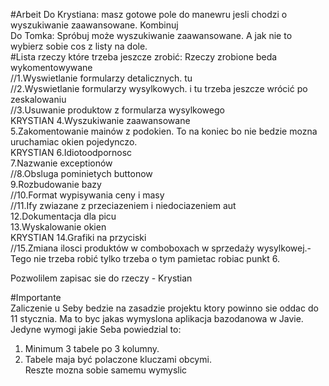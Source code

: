 #Arbeit
Do Krystiana: masz gotowe pole do manewru jesli chodzi o wyszukiwanie zaawansowane. Kombinuj<br>
Do Tomka: Spróbuj może wyszukiwanie zaawansowane. A jak nie to wybierz sobie cos z listy na dole.<br>
#Lista rzeczy które trzeba jeszcze zrobić:
Rzeczy zrobione beda wykomentowywane<br>
//1.Wyswietlanie formularzy detalicznych. tu<br>
//2.Wyswietlanie formularzy wysylkowych. i tu trzeba jeszcze wrócić po zeskalowaniu<br>
//3.Usuwanie produktow z formularza wysylkowego<br>
KRYSTIAN 4.Wyszukiwanie zaawansowane<br> 
5.Zakomentowanie mainów z podokien. To na koniec bo nie bedzie mozna uruchamiac okien pojedynczo.<br>
KRYSTIAN 6.Idiotoodpornosc<br> 
7.Nazwanie exceptionów<br>
//8.Obsluga pominietych buttonow<br>
9.Rozbudowanie bazy<br>
//10.Format wypisywania ceny i masy<br>
//11.Ify zwiazane z przeciazeniem i niedociazeniem aut<br>
12.Dokumentacja dla picu<br>
13.Wyskalowanie okien<br>
KRYSTIAN 14.Grafiki na przyciski<br>
//15.Zmiana ilosci produktów w comboboxach w sprzedaży wysylkowej.- Tego nie trzeba robić tylko trzeba o tym pamietac robiac punkt 6.<br>

Pozwolilem zapisac sie do rzeczy - Krystian<br>

#Importante<br>
Zaliczenie u Seby bedzie na zasadzie projektu ktory powinno sie oddac do 11 stycznia. Ma to byc jakas wymyslona aplikacja bazodanowa w Javie. Jedyne wymogi jakie Seba powiedzial to:<br>
1. Minimum 3 tabele po 3 kolumny.<br>
2. Tabele maja być polaczone kluczami obcymi.<br>
Reszte mozna sobie samemu wymyslic<br>


